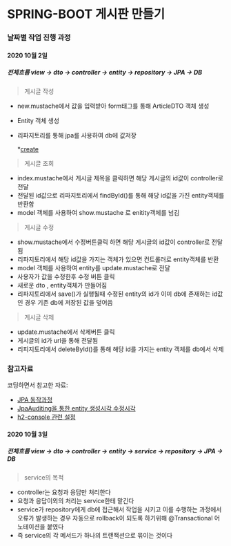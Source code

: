 # SPRING-BOOT 게시판 만들기

### 날짜별 작업 진행 과정
#### 2020 10월 2일
##### 전체흐름  view -> dto -> controller -> entity -> repository -> JPA -> DB
>게시글 작성
+ new.mustache에서 값을 입력받아 form태그를 통해 ArticleDTO 객체 생성
+ Entity 객체 생성
+ 리파지토리를 통해 jpa를 사용하여 db에 값저장

  *[create](https://blog.naver.com/tkgksw/222106734767)

>게시글 조회
+ index.mustache에서 게시글 제목을 클릭하면 해당 게시글의 id값이 controller로 전달
+ 전달된 id값으로 리파지토리에서 findById()를 통해 해당 id값을 가진 entity객체를 반환함
+ model 객체를 사용하여 show.mustache 로 enitity객체를 넘김


>게시글 수정
+ show.mustache에서 수정버튼클릭 하면 해당 게시글의 id값이 controller로 전달됨
+ 리파지토리에서 해당 id값을 가지는 객체가 있으면 컨트롤러로 entity객체를 반환
+ model 객체를 사용하여 entity를 update.mustache로 전달
+ 사용자가 값을 수정한후 수정 버튼 클릭
+ 새로운 dto , entity객체가 만들어짐
+ 리파지토리에서 save()가 실행될때 수정된 entity의 id가 이미 db에 존재하는 id값인 경우 기존 db에 저장된 값을 덮어씀

>게시글 삭제
+ update.mustache에서 삭제버튼 클릭
+ 게시글의 id가 url을 통해 전달됨
+ 리피지토리에서 deleteById()를 통해 해당 id를 가지는 entity 객체를 db에서 삭제



### 참고자료
코딩하면서 참고한 자료:

* [JPA 동작과정](https://gmlwjd9405.github.io/2019/08/04/what-is-jpa.html)
* [JpaAuditing을 통한 entity 생성시각 수정시각](https://blog.naver.com/tkgksw/222102167422)
* [h2-console 관련 설정](https://blog.naver.com/tkgksw/222102109020)


#### 2020 10월 3일
##### 전체흐름 view -> dto -> controller -> entity -> service -> repository -> JPA -> DB

>service의 목적
+ controller는 요청과 응답만 처리한다
+ 요청과 응답이외의 처리는 service한테 맡긴다
+ service가 repository에게 db에 접근해서 작업을 시키고 이를 수행하는 과정에서
오류가 발생하는 경우 자동으로 rollback이 되도록 하기위해 @Transactional 어노테이션을 붙였다
+ 즉 service의 각 메서드가 하나의 트랜잭션으로 묶이는 것이다